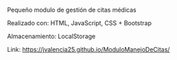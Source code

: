 Pequeño modulo de gestión de citas médicas

Realizado con:
HTML, JavaScript, CSS + Bootstrap

Almacenamiento: LocalStorage

Link: https://jvalencia25.github.io/ModuloManejoDeCitas/
